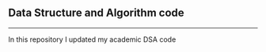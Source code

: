 ## Data Structure and Algorithm code
-----------------------------------------
In this repository I updated my academic DSA code